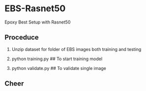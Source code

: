 # EBS-Rasnet50
Epoxy Best Setup with Rasnet50

## Proceduce

1. Unzip dataset for folder of EBS images both training and testing

2. python training.py ## To start training model

3. python validate.py ## To validate single image

## Cheer
